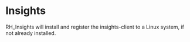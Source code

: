 # Insights

RH_Insights will install and register the insights-client to a Linux system, if not already installed.
